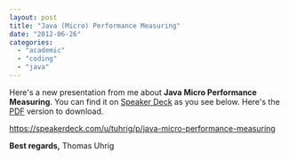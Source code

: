 ```yaml
---
layout: post
title: "Java (Micro) Performance Measuring"
date: "2012-06-26"
categories: 
  - "academic"
  - "coding"
  - "java"
---
```


Here's a new presentation from me about **Java Micro Performance Measuring**. You can find it on [Speaker Deck](https://speakerdeck.com/u/tuhrig/p/java-micro-performance-measuring) as you see below. Here's the [PDF](http://tuhrig.de/wp-content/uploads/Java-Performance-Measuring.pdf) version to download.

https://speakerdeck.com/u/tuhrig/p/java-micro-performance-measuring

**Best regards,** Thomas Uhrig
